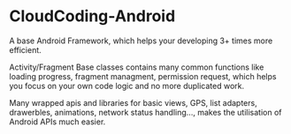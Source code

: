 # CloudCoding-Android
A base Android Framework, which helps your developing 3+ times more efficient.

Activity/Fragment Base classes contains many common functions like loading progress, fragment managment, permission request,
which helps you focus on your own code logic and no more duplicated work.

Many wrapped apis and libraries for basic views, GPS, list adapters, drawerbles, animations, network status handling..., makes
the utilisation of Android APIs much easier.

